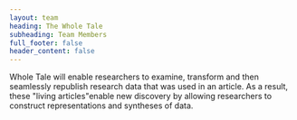 ```yaml
---
layout: team
heading: The Whole Tale
subheading: Team Members
full_footer: false
header_content: false
---
```


Whole Tale will enable researchers to examine, transform and then seamlessly
republish research data that was used in an article. As a result, these "living
articles"enable new discovery by allowing researchers to construct
representations and syntheses of data.

